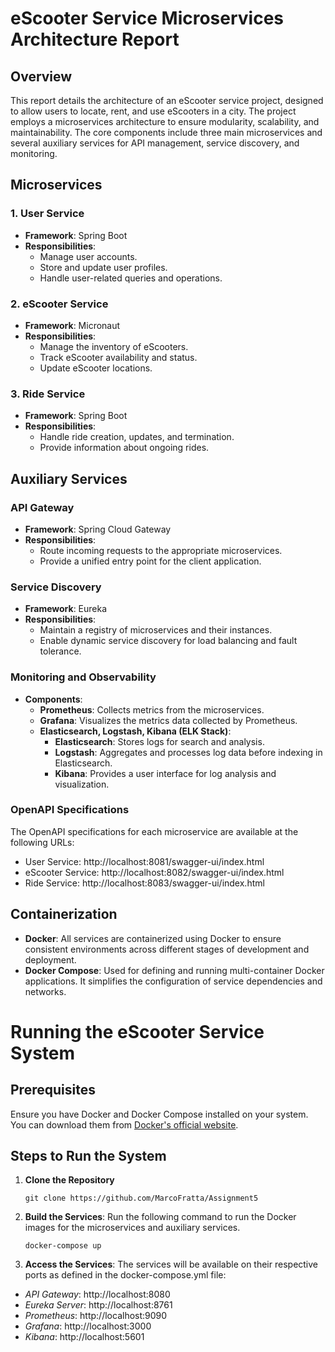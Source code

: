 # eScooter Service Microservices Architecture Report

## Overview
This report details the architecture of an eScooter service project,
designed to allow users to locate, rent, and use eScooters in a city. 
The project employs a microservices architecture to ensure modularity, scalability, 
and maintainability. 
The core components include three main microservices and 
several auxiliary services for API management, service discovery, and monitoring.

## Microservices

### 1. User Service
- **Framework**: Spring Boot
- **Responsibilities**:
    - Manage user accounts.
    - Store and update user profiles.
    - Handle user-related queries and operations.

### 2. eScooter Service
- **Framework**: Micronaut
- **Responsibilities**:
    - Manage the inventory of eScooters.
    - Track eScooter availability and status.
    - Update eScooter locations.

### 3. Ride Service
- **Framework**: Spring Boot
- **Responsibilities**:
    - Handle ride creation, updates, and termination.
    - Provide information about ongoing rides.

## Auxiliary Services

### API Gateway
- **Framework**: Spring Cloud Gateway
- **Responsibilities**:
    - Route incoming requests to the appropriate microservices.
    - Provide a unified entry point for the client application.

### Service Discovery
- **Framework**: Eureka 
- **Responsibilities**:
    - Maintain a registry of microservices and their instances.
    - Enable dynamic service discovery for load balancing and fault tolerance.

### Monitoring and Observability
- **Components**:
    - **Prometheus**: Collects metrics from the microservices.
    - **Grafana**: Visualizes the metrics data collected by Prometheus.
    - **Elasticsearch, Logstash, Kibana (ELK Stack)**:
        - **Elasticsearch**: Stores logs for search and analysis.
        - **Logstash**: Aggregates and processes log data before indexing in Elasticsearch.
        - **Kibana**: Provides a user interface for log analysis and visualization.
### OpenAPI Specifications
The OpenAPI specifications for each microservice are available at the following URLs:

- User Service: http://localhost:8081/swagger-ui/index.html
- eScooter Service: http://localhost:8082/swagger-ui/index.html
- Ride Service: http://localhost:8083/swagger-ui/index.html

## Containerization


- **Docker**: All services are containerized using Docker to ensure consistent environments across 
different stages of development and deployment.
- **Docker Compose**: Used for defining and running multi-container Docker applications.
It simplifies the configuration of service dependencies and networks.


# Running the eScooter Service System

## Prerequisites
Ensure you have Docker and Docker Compose installed on your system.
You can download them from [Docker's official website](https://www.docker.com/).

## Steps to Run the System

1. **Clone the Repository**

   ```git clone https://github.com/MarcoFratta/Assignment5```

2. **Build the Services**: Run the following command to run the Docker images for the microservices and auxiliary services.
 
   ```docker-compose up```
3. **Access the Services**: The services will be available on their respective ports as defined in the docker-compose.yml file:

- *API Gateway*: http://localhost:8080
- *Eureka Server*: http://localhost:8761
- *Prometheus*: http://localhost:9090
- *Grafana*: http://localhost:3000
- *Kibana*: http://localhost:5601



